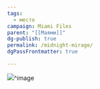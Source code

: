 ```yaml
---
tags:
  - место
campaign: Miami Files
parent: "[[Маями]]"
dg-publish: true
permalink: /midnight-mirage/
dgPassFrontmatter: true

---
```


![](https://foundry.owlbeardm.com/dresden/spoilers/_bf186ee7-0817-4463-a8ee-28b7e55ffa69.jpeg)^image